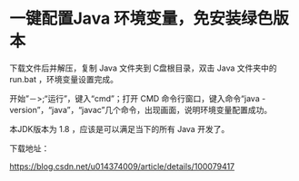 # 一键配置Java 环境变量，免安装绿色版本

下载文件后并解压，复制 Java 文件夹到 C盘根目录，双击 Java 文件夹中的 run.bat ，环境变量设置完成。


开始”－>;“运行”，键入“cmd”；打开 CMD 命令行窗口，键入命令“java -version”，“java”，“javac”几个命令，出现画面，说明环境变量配置成功。


本JDK版本为 1.8 ，应该是可以满足当下的所有 Java 开发了。


下载地址：

https://blog.csdn.net/u014374009/article/details/100079417
